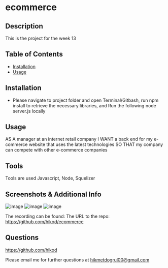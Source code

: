 # ecommerce
## Description

  This is the project for the week 13
  
  ## Table of Contents
  
  
  * [Installation](#installation)
  * [Usage](#usage)
  
  
  ## Installation

  - Please navigate to project folder and open Terminal/Gitbash, run npm install to retrieve the necessary libraries, and Run the following node server.js locally

  
  ## Usage 

  AS A manager at an internet retail company
  I WANT a back end for my e-commerce website that uses the latest technologies
  SO THAT my company can compete with other e-commerce companies

  ## Tools

  Tools are used Javascript, Node, Squelizer

  ## Screenshots & Additional Info

  ![image](./public/assets/img/1.jpg)
  ![image](./public/assets/img/2.jpg)
  ![image](./public/assets/img/3.jpg)
  
  The recording can be found: 
  The URL to the repo: https://github.com/hikod/ecommerce

  ## Questions 
    
  https://github.com/hikod

  Please email me for further questions at hikmetdogrul00@gmail.com
